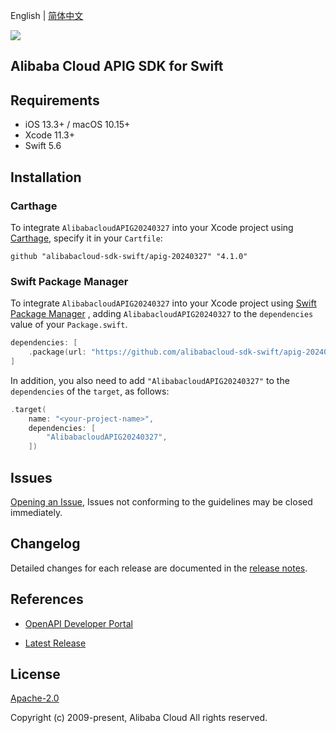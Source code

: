 English | [简体中文](README-CN.md)

![](https://aliyunsdk-pages.alicdn.com/icons/AlibabaCloud.svg)

## Alibaba Cloud APIG SDK for Swift

## Requirements

- iOS 13.3+ / macOS 10.15+
- Xcode 11.3+
- Swift 5.6

## Installation

### Carthage

To integrate `AlibabacloudAPIG20240327` into your Xcode project using [Carthage](https://github.com/Carthage/Carthage), specify it in your `Cartfile`:

```ogdl
github "alibabacloud-sdk-swift/apig-20240327" "4.1.0"
```

### Swift Package Manager

To integrate `AlibabacloudAPIG20240327` into your Xcode project using [Swift Package Manager](https://swift.org/package-manager/) , adding `AlibabacloudAPIG20240327` to the `dependencies` value of your `Package.swift`.

```swift
dependencies: [
    .package(url: "https://github.com/alibabacloud-sdk-swift/apig-20240327.git", from: "4.1.0")
]
```

In addition, you also need to add `"AlibabacloudAPIG20240327"` to the `dependencies` of the `target`, as follows:

```swift
.target(
    name: "<your-project-name>",
    dependencies: [
        "AlibabacloudAPIG20240327",
    ])
```

## Issues

[Opening an Issue](https://github.com/alibabacloud-sdk-swift/apig-20240327/issues/new), Issues not conforming to the guidelines may be closed immediately.

## Changelog

Detailed changes for each release are documented in the [release notes](./ChangeLog.txt).

## References

* [OpenAPI Developer Portal](https://next.api.alibabacloud.com/home)
- [Latest Release](https://github.com/alibabacloud-sdk-swift/apig-20240327)

## License

[Apache-2.0](http://www.apache.org/licenses/LICENSE-2.0)

Copyright (c) 2009-present, Alibaba Cloud All rights reserved.
